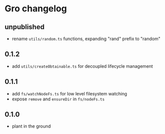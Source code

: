 # Gro changelog

## unpublished

- rename `utils/random.ts` functions, expanding "rand" prefix to "random"

## 0.1.2

- add `utils/createObtainable.ts` for decoupled lifecycle management

## 0.1.1

- add `fs/watchNodeFs.ts` for low level filesystem watching
- expose `remove` and `ensureDir` in `fs/nodeFs.ts`

## 0.1.0

- plant in the ground
